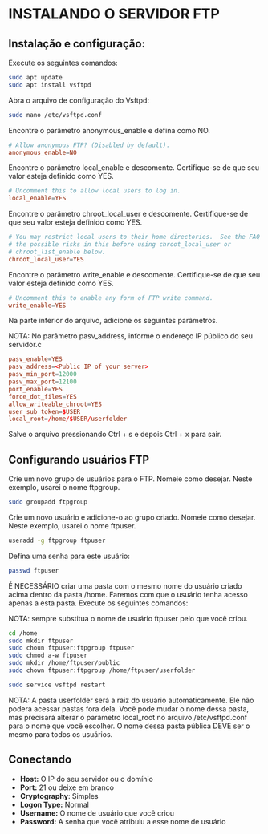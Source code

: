 # INSTALANDO O SERVIDOR FTP

## Instalação e configuração:
Execute os seguintes comandos:

```bash
sudo apt update
sudo apt install vsftpd
```

Abra o arquivo de configuração do Vsftpd:

```bash
sudo nano /etc/vsftpd.conf
```

Encontre o parâmetro anonymous_enable e defina como NO.

```conf
# Allow anonymous FTP? (Disabled by default).
anonymous_enable=NO
```

Encontre o parâmetro local_enable e descomente. Certifique-se de que seu valor esteja definido como YES.

```conf
# Uncomment this to allow local users to log in.
local_enable=YES
```

Encontre o parâmetro chroot_local_user e descomente. Certifique-se de que seu valor esteja definido como YES.

```conf
# You may restrict local users to their home directories.  See the FAQ for
# the possible risks in this before using chroot_local_user or
# chroot_list_enable below.
chroot_local_user=YES
```

Encontre o parâmetro write_enable e descomente. Certifique-se de que seu valor esteja definido como YES.

```conf
# Uncomment this to enable any form of FTP write command.
write_enable=YES
```

Na parte inferior do arquivo, adicione os seguintes parâmetros.

NOTA: No parâmetro pasv_address, informe o endereço IP público do seu servidor.c

```conf
pasv_enable=YES
pasv_address=<Public IP of your server>
pasv_min_port=12000
pasv_max_port=12100
port_enable=YES
force_dot_files=YES
allow_writeable_chroot=YES
user_sub_token=$USER
local_root=/home/$USER/userfolder
```

Salve o arquivo pressionando Ctrl + s e depois Ctrl + x para sair.

## Configurando usuários FTP

Crie um novo grupo de usuários para o FTP. Nomeie como desejar. Neste exemplo, usarei o nome ftpgroup.

```bash
sudo groupadd ftpgroup
```

Crie um novo usuário e adicione-o ao grupo criado. Nomeie como desejar. Neste exemplo, usarei o nome ftpuser.

```bash
useradd -g ftpgroup ftpuser
```

Defina uma senha para este usuário:

```bash
passwd ftpuser
```

É NECESSÁRIO criar uma pasta com o mesmo nome do usuário criado acima dentro da pasta /home. Faremos com que o usuário tenha acesso apenas a esta pasta. Execute os seguintes comandos:

NOTA: sempre substitua o nome de usuário ftpuser pelo que você criou.

```bash
cd /home
sudo mkdir ftpuser
sudo choun ftpuser:ftpgroup ftpuser
sudo chmod a-w ftpuser
sudo mkdir /home/ftpuser/public
sudo chown ftpuser:ftpgroup /home/ftpuser/userfolder

sudo service vsftpd restart
```

NOTA: A pasta userfolder será a raiz do usuário automaticamente. Ele não poderá acessar pastas fora dela. Você pode mudar o nome dessa pasta, mas precisará alterar o parâmetro local_root no arquivo /etc/vsftpd.conf para o nome que você escolher. O nome dessa pasta pública DEVE ser o mesmo para todos os usuários.

## Conectando

* **Host:** O IP do seu servidor ou o domínio
* **Port:** 21 ou deixe em branco
* **Cryptography**: Simples
* **Logon Type:** Normal
* **Username:** O nome de usuário que você criou
* **Password:** A senha que você atribuiu a esse nome de usuário
